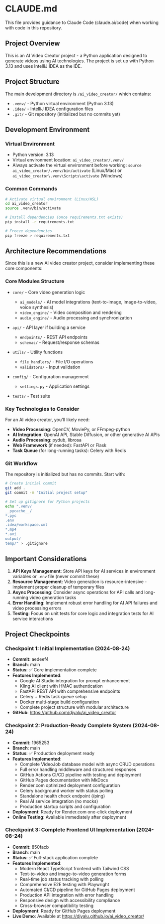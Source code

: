 # CLAUDE.md

This file provides guidance to Claude Code (claude.ai/code) when working with code in this repository.

## Project Overview

This is an AI Video Creator project - a Python application designed to generate videos using AI technologies. The project is set up with Python 3.13 and uses IntelliJ IDEA as the IDE.

## Project Structure

The main development directory is `/ai_video_creator/` which contains:
- `.venv/` - Python virtual environment (Python 3.13)
- `.idea/` - IntelliJ IDEA configuration files
- `.git/` - Git repository (initialized but no commits yet)

## Development Environment

### Virtual Environment
- Python version: 3.13
- Virtual environment location: `ai_video_creator/.venv/`
- Always activate the virtual environment before working: `source ai_video_creator/.venv/bin/activate` (Linux/Mac) or `ai_video_creator\.venv\Scripts\activate` (Windows)

### Common Commands

```bash
# Activate virtual environment (Linux/WSL)
cd ai_video_creator
source .venv/bin/activate

# Install dependencies (once requirements.txt exists)
pip install -r requirements.txt

# Freeze dependencies
pip freeze > requirements.txt
```

## Architecture Recommendations

Since this is a new AI video creator project, consider implementing these core components:

### Core Modules Structure
- `core/` - Core video generation logic
  - `ai_models/` - AI model integrations (text-to-image, image-to-video, voice synthesis)
  - `video_engine/` - Video composition and rendering
  - `audio_engine/` - Audio processing and synchronization
  
- `api/` - API layer if building a service
  - `endpoints/` - REST API endpoints
  - `schemas/` - Request/response schemas
  
- `utils/` - Utility functions
  - `file_handlers/` - File I/O operations
  - `validators/` - Input validation
  
- `config/` - Configuration management
  - `settings.py` - Application settings
  
- `tests/` - Test suite

### Key Technologies to Consider

For an AI video creator, you'll likely need:
- **Video Processing**: OpenCV, MoviePy, or FFmpeg-python
- **AI Integration**: OpenAI API, Stable Diffusion, or other generative AI APIs
- **Audio Processing**: pydub, librosa
- **Web Framework** (if needed): FastAPI or Flask
- **Task Queue** (for long-running tasks): Celery with Redis

### Git Workflow

The repository is initialized but has no commits. Start with:
```bash
# Create initial commit
git add .
git commit -m "Initial project setup"

# Set up gitignore for Python projects
echo ".venv/
__pycache__/
*.pyc
.env
.idea/workspace.xml
*.mp4
*.avi
output/
temp/" > .gitignore
```

## Important Considerations

1. **API Keys Management**: Store API keys for AI services in environment variables or `.env` file (never commit these)
2. **Resource Management**: Video generation is resource-intensive - implement proper cleanup of temporary files
3. **Async Processing**: Consider async operations for API calls and long-running video generation tasks
4. **Error Handling**: Implement robust error handling for AI API failures and video processing errors
5. **Testing**: Focus on unit tests for core logic and integration tests for AI service interactions

## Project Checkpoints

### Checkpoint 1: Initial Implementation (2024-08-24)
- **Commit**: aedeef4
- **Branch**: main
- **Status**: ✅ Core implementation complete
- **Features Implemented**:
  - Google AI Studio integration for prompt enhancement
  - Kling AI client with HMAC authentication
  - FastAPI REST API with comprehensive endpoints
  - Celery + Redis task queue setup
  - Docker multi-stage build configuration
  - Complete project structure with modular architecture
- **GitHub**: https://github.com/djyalu/ai_video_creator

### Checkpoint 2: Production-Ready Complete System (2024-08-24)
- **Commit**: 1965253
- **Branch**: main  
- **Status**: ✅ Production deployment ready
- **Features Implemented**:
  - Complete VideoJob database model with async CRUD operations
  - Full error handling middleware and structured responses
  - GitHub Actions CI/CD pipeline with testing and deployment
  - GitHub Pages documentation with MkDocs
  - Render.com optimized deployment configuration
  - Celery background worker with status polling
  - Standalone health check endpoint (/ping)
  - Real AI service integration (no mocks)
  - Production startup scripts and configuration
- **Deployment**: Ready for Render.com one-click deployment
- **Online Testing**: Available immediately after deployment

### Checkpoint 3: Complete Frontend UI Implementation (2024-08-24)
- **Commit**: 850facb
- **Branch**: main  
- **Status**: ✅ Full-stack application complete
- **Features Implemented**:
  - Modern React TypeScript frontend with Tailwind CSS
  - Text-to-video and image-to-video generation forms
  - Real-time job status tracking with polling
  - Comprehensive E2E testing with Playwright
  - Automated CI/CD pipeline for GitHub Pages deployment
  - Production API integration with error handling
  - Responsive design with accessibility compliance
  - Cross-browser compatibility testing
- **Deployment**: Ready for GitHub Pages deployment
- **Live Demo**: Available at https://djyalu.github.io/ai_video_creator/
